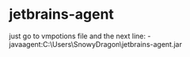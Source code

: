 # jetbrains-agent

just go to vmpotions file and the next line:
  -javaagent:C:\Users\SnowyDragon\jetbrains-agent.jar
